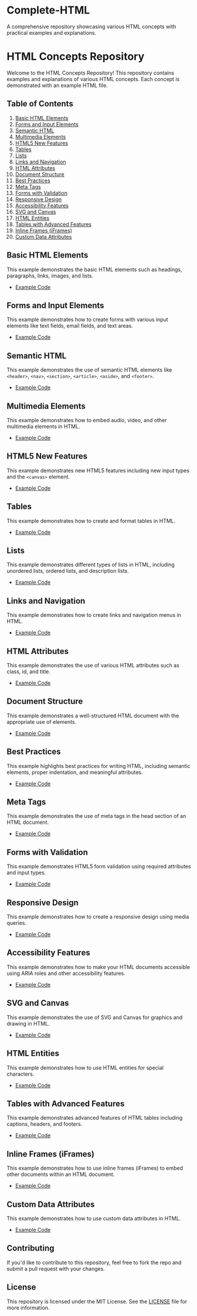 # Complete-HTML
A comprehensive repository showcasing various HTML concepts with practical examples and explanations.
# HTML Concepts Repository

Welcome to the HTML Concepts Repository! This repository contains examples and explanations of various HTML concepts. Each concept is demonstrated with an example HTML file.

## Table of Contents

1. [Basic HTML Elements](#basic-html-elements)
2. [Forms and Input Elements](#forms-and-input-elements)
3. [Semantic HTML](#semantic-html)
4. [Multimedia Elements](#multimedia-elements)
5. [HTML5 New Features](#html5-new-features)
6. [Tables](#tables)
7. [Lists](#lists)
8. [Links and Navigation](#links-and-navigation)
9. [HTML Attributes](#html-attributes)
10. [Document Structure](#document-structure)
11. [Best Practices](#best-practices)
12. [Meta Tags](#meta-tags)
13. [Forms with Validation](#forms-with-validation)
14. [Responsive Design](#responsive-design)
15. [Accessibility Features](#accessibility-features)
16. [SVG and Canvas](#svg-and-canvas)
17. [HTML Entities](#html-entities)
18. [Tables with Advanced Features](#tables-with-advanced-features)
19. [Inline Frames (iFrames)](#inline-frames-iframes)
20. [Custom Data Attributes](#custom-data-attributes)

## Basic HTML Elements

This example demonstrates the basic HTML elements such as headings, paragraphs, links, images, and lists.

- [Example Code](basic-elements.html)

## Forms and Input Elements

This example demonstrates how to create forms with various input elements like text fields, email fields, and text areas.

- [Example Code](forms.html)

## Semantic HTML

This example demonstrates the use of semantic HTML elements like `<header>`, `<nav>`, `<section>`, `<article>`, `<aside>`, and `<footer>`.

- [Example Code](semantic.html)

## Multimedia Elements

This example demonstrates how to embed audio, video, and other multimedia elements in HTML.

- [Example Code](multimedia.html)

## HTML5 New Features

This example demonstrates new HTML5 features including new input types and the `<canvas>` element.

- [Example Code](html5.html)

## Tables

This example demonstrates how to create and format tables in HTML.

- [Example Code](tables.html)

## Lists

This example demonstrates different types of lists in HTML, including unordered lists, ordered lists, and description lists.

- [Example Code](lists.html)

## Links and Navigation

This example demonstrates how to create links and navigation menus in HTML.

- [Example Code](links.html)

## HTML Attributes

This example demonstrates the use of various HTML attributes such as class, id, and title.

- [Example Code](attributes.html)

## Document Structure

This example demonstrates a well-structured HTML document with the appropriate use of elements.

- [Example Code](structure.html)

## Best Practices

This example highlights best practices for writing HTML, including semantic elements, proper indentation, and meaningful attributes.

- [Example Code](best-practices.html)

## Meta Tags

This example demonstrates the use of meta tags in the head section of an HTML document.

- [Example Code](meta-tags.html)

## Forms with Validation

This example demonstrates HTML5 form validation using required attributes and input types.

- [Example Code](form-validation.html)

## Responsive Design

This example demonstrates how to create a responsive design using media queries.

- [Example Code](responsive-design.html)

## Accessibility Features

This example demonstrates how to make your HTML documents accessible using ARIA roles and other accessibility features.

- [Example Code](accessibility.html)

## SVG and Canvas

This example demonstrates the use of SVG and Canvas for graphics and drawing in HTML.

- [Example Code](svg-canvas.html)

## HTML Entities

This example demonstrates how to use HTML entities for special characters.

- [Example Code](html-entities.html)

## Tables with Advanced Features

This example demonstrates advanced features of HTML tables including captions, headers, and footers.

- [Example Code](advanced-tables.html)

## Inline Frames (iFrames)

This example demonstrates how to use inline frames (iFrames) to embed other documents within an HTML document.

- [Example Code](iframes.html)

## Custom Data Attributes

This example demonstrates how to use custom data attributes in HTML.

- [Example Code](data-attributes.html)

## Contributing

If you'd like to contribute to this repository, feel free to fork the repo and submit a pull request with your changes.

## License

This repository is licensed under the MIT License. See the [LICENSE](LICENSE) file for more information.
